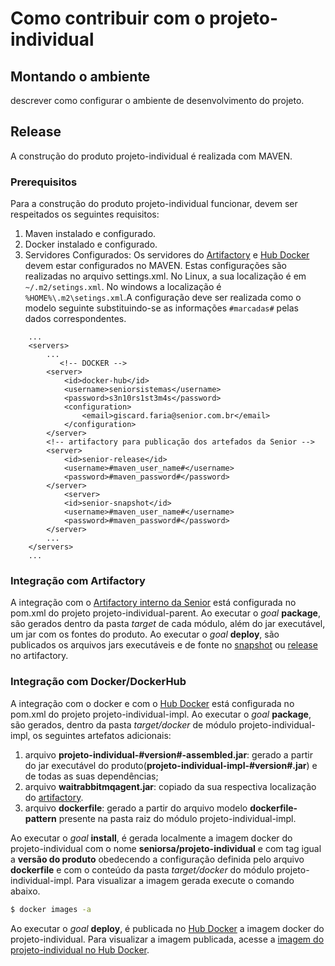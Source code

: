 # Como contribuir com o projeto-individual

## Montando o ambiente				
descrever como configurar o ambiente de desenvolvimento do projeto. 

## Release				
A construção do produto projeto-individual é realizada com MAVEN.

### Prerequisitos
Para a construção do produto projeto-individual funcionar, devem ser respeitados os seguintes requisitos:
1. Maven instalado e configurado.
2. Docker instalado e configurado.
3. Servidores Configurados: Os servidores do [Artifactory](https://maven.senior.com.br/artifactory) e [Hub Docker](http://hub.docker.com) devem estar configurados no MAVEN. Estas configurações são realizadas no arquivo settings.xml. No Linux, a sua localização é em ```~/.m2/setings.xml```. No windows a localização é  ```%HOME%\.m2\setings.xml```.A configuração deve ser realizada como o modelo seguinte substituindo-se as informações ```#marcadas#``` pelas dados correspondentes.
```
    ...
	<servers>
	    ...
	       <!-- DOCKER -->
	    <server>
			<id>docker-hub</id>
			<username>seniorsistemas</username>
			<password>s3n10rs1st3m4s</password>
			<configuration>
				<email>giscard.faria@senior.com.br</email>
			</configuration>
		</server>
		<!-- artifactory para publicação dos artefados da Senior -->
		<server>
			<id>senior-release</id>
			<username>#maven_user_name#</username>
			<password>#maven_password#</password>
		</server>
			<server>
			<id>senior-snapshot</id>
			<username>#maven_user_name#</username>
			<password>#maven_password#</password>
		</server>
		...
	</servers>
	...
```

### Integração com Artifactory
A integração com o [Artifactory interno da Senior](https://maven.senior.com.br/artifactory) está configurada no pom.xml do projeto projeto-individual-parent.
Ao executar o _goal_ __package__, são gerados dentro da pasta _target_ de cada módulo, além do jar executável, um jar com os fontes do produto.
Ao executar o _goal_ __deploy__, são publicados os arquivos jars executáveis e de fonte no [snapshot](https://maven.senior.com.br/artifactory/webapp/#/artifacts/browse/tree/General/libs-snapshot-local/br/com/senior/projeto-individual-impl) ou [release](https://maven.senior.com.br/artifactory/webapp/#/artifacts/browse/tree/General/libs-release-local/br/com/senior/projeto-individual-impl) no artifactory.

### Integração com Docker/DockerHub
A integração com o docker e com o [Hub Docker](http://hub.docker.com) está configurada no pom.xml do projeto projeto-individual-impl. Ao executar o _goal_ __package__, são gerados, dentro da pasta _target/docker_ de módulo projeto-individual-impl, os seguintes artefatos adicionais:
1. arquivo __projeto-individual-#version#-assembled.jar__: gerado a partir do jar executável do produto(__projeto-individual-impl-#version#.jar__) e de todas as suas dependências;
2. arquivo __waitrabbitmqagent.jar__: copiado da sua respectiva localização do [artifactory](https://maven.senior.com.br/artifactory).
3. arquivo __dockerfile__: gerado a partir do arquivo modelo __dockerfile-pattern__ presente na pasta raiz do módulo projeto-individual-impl.

Ao executar o _goal_ __install__, é gerada localmente a imagem docker do projeto-individual com o nome __seniorsa/projeto-individual__ e com tag igual a __versão do produto__ obedecendo a configuração definida pelo arquivo __dockerfile__ e com o conteúdo da pasta _target/docker_ do módulo projeto-individual-impl. Para visualizar a imagem gerada execute o comando abaixo.
```bash
$ docker images -a
```
Ao executar o _goal_ __deploy__, é publicada no [Hub Docker](http://hub.docker.com) a imagem docker do projeto-individual. Para visualizar a imagem publicada, acesse a [imagem do projeto-individual no Hub Docker](https://hub.docker.com/r/seniorsa/projeto-individual/tags/).
